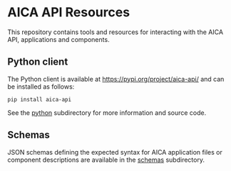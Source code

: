# AICA API Resources

This repository contains tools and resources for interacting with the AICA API, applications and components.

## Python client

The Python client is available at https://pypi.org/project/aica-api/ and can be installed as follows:
```shell
pip install aica-api
```

See the [python](./python) subdirectory for more information and source code.

## Schemas

JSON schemas defining the expected syntax for AICA application files or component descriptions are available
in the [schemas](./schemas) subdirectory.